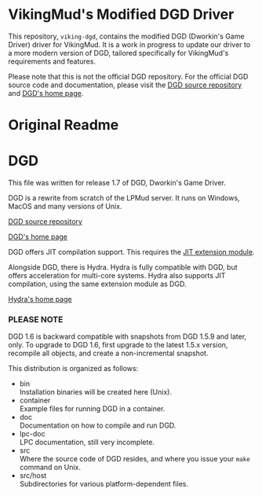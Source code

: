 # VikingMud's Modified DGD Driver

This repository, `viking-dgd`, contains the modified DGD (Dworkin's Game Driver) driver for VikingMud. It is a work in progress to update our driver to a more modern version of DGD, tailored specifically for VikingMud's requirements and features.

Please note that this is not the official DGD repository. For the official DGD source code and documentation, please visit the [DGD source repository](https://github.com/dworkin/dgd) and [DGD's home page](https://www.dworkin.nl/dgd).

# Original Readme

# DGD

This file was written for release 1.7 of DGD, Dworkin's Game Driver.

DGD is a rewrite from scratch of the LPMud server.  It runs on Windows, MacOS
and many versions of Unix.

[DGD source repository](https://github.com/dworkin/dgd)

[DGD's home page](https://www.dworkin.nl/dgd)

DGD offers JIT compilation support.  This requires the
[JIT extension module](https://github.com/dworkin/lpc-ext).

Alongside DGD, there is Hydra.  Hydra is fully compatible with DGD, but offers
acceleration for multi-core systems.  Hydra also supports JIT compilation,
using the same extension module as DGD.

[Hydra's home page](https://www.dworkin.nl/hydra)

### PLEASE NOTE

DGD 1.6 is backward compatible with snapshots from DGD 1.5.9 and later, only.
To upgrade to DGD 1.6, first upgrade to the latest 1.5.x version, recompile
all objects, and create a non-incremental snapshot.


This distribution is organized as follows:

-   bin  
    Installation binaries will be created here (Unix).
-   container  
    Example files for running DGD in a container.
-   doc  
    Documentation on how to compile and run DGD.
-   lpc-doc  
    LPC documentation, still very incomplete.
-   src  
    Where the source code of DGD resides, and where you issue your `make`
    command on Unix.
-   src/host  
    Subdirectories for various platform-dependent files.
